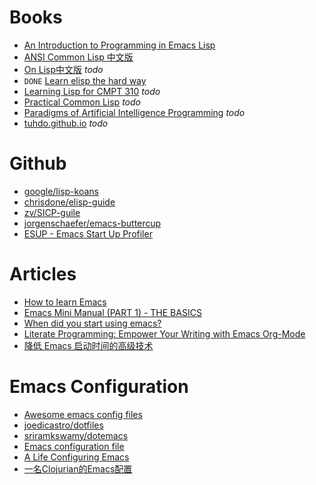 # Books
- [An Introduction to Programming in Emacs Lisp](http://www.gnu.org/software/emacs/manual/eintr.html)
- [ANSI Common Lisp 中文版](https://acl.readthedocs.io/en/latest/zhCN/)
- [On Lisp中文版](https://github.com/keer2345/lisp-learning/tree/master/on-lisp) *todo*
- `DONE` [Learn elisp the hard way](https://github.com/keer2345/lisp-learning/tree/master/learn-elisp-the-hard-way)
- [Learning Lisp for CMPT 310](https://github.com/keer2345/lisp-learning/tree/master/CMPT310) *todo*
- [Practical Common Lisp](https://github.com/keer2345/lisp-learning/tree/master/practical-common-lisp) *todo*
- [Paradigms of Artificial Intelligence Programming](https://github.com/keer2345/lisp-learning/tree/master/palp-lisp) *todo*
- [tuhdo.github.io](https://github.com/keer2345/lisp-learning/tree/master/tuhdo.github.io) *todo*

# Github
- [google/lisp-koans](https://github.com/google/lisp-koans)
- [chrisdone/elisp-guide](https://github.com/chrisdone/elisp-guide)
- [zv/SICP-guile](https://github.com/zv/SICP-guile)
- [jorgenschaefer/emacs-buttercup](https://github.com/jorgenschaefer/emacs-buttercup)
- [ESUP - Emacs Start Up Profiler](https://github.com/jschaf/esup)

# Articles
- [How to learn Emacs](https://david.rothlis.net/emacs/howtolearn.html)
- [Emacs Mini Manual (PART 1) - THE BASICS](https://tuhdo.github.io/emacs-tutor.html)
- [When did you start using emacs?](https://www.reddit.com/r/emacs/comments/6fytr5/when_did_you_start_using_emacs/)
- [Literate Programming: Empower Your Writing with Emacs Org-Mode](https://www.offerzen.com/blog/literate-programming-empower-your-writing-with-emacs-org-mode)
- [降低 Emacs 启动时间的高级技术](https://www.jianshu.com/p/1ff056b02f07)

# Emacs Configuration
- [Awesome emacs config files](https://github.com/caisah/emacs.dz)
- [joedicastro/dotfiles](https://github.com/joedicastro/dotfiles/tree/master/emacs/.emacs.d)
- [sriramkswamy/dotemacs](https://github.com/sriramkswamy/dotemacs)
- [Emacs configuration file](https://sriramkswamy.github.io/dotemacs/#orgheadline22)
- [A Life Configuring Emacs](https://alhassy.github.io/init/)
- [一名Clojurian的Emacs配置](https://cloud.tencent.com/developer/article/1188517)

